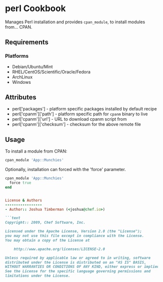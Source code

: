 perl Cookbook
=============
Manages Perl installation and provides `cpan_module`, to install modules from... CPAN.


Requirements
------------
### Platforms
- Debian/Ubuntu/Mint
- RHEL/CentOS/Scientific/Oracle/Fedora
- ArchLinux
- Windows


Attributes
----------
- perl\['packages'\] - platform specific packages installed by default recipe
- perl\['cpanm'\]\['path'\] - platform specific path for `cpanm` binary to live
- perl\['cpanm'\]\['url'\] - URL to download cpanm script from
- perl\['cpanm'\]\['checksum'\] - checksum for the above remote file


Usage
-----
To install a module from CPAN:

```ruby
cpan_module 'App::Munchies'
```

Optionally, installation can forced with the 'force' parameter.

```ruby
cpan_module 'App::Munchies'
  force true
end


License & Authors
-----------------
- Author:: Joshua Timberman (<joshua@chef.io>)

```text
Copyright:: 2009, Chef Software, Inc.

Licensed under the Apache License, Version 2.0 (the "License");
you may not use this file except in compliance with the License.
You may obtain a copy of the License at

    http://www.apache.org/licenses/LICENSE-2.0

Unless required by applicable law or agreed to in writing, software
distributed under the License is distributed on an "AS IS" BASIS,
WITHOUT WARRANTIES OR CONDITIONS OF ANY KIND, either express or implied.
See the License for the specific language governing permissions and
limitations under the License.
```
